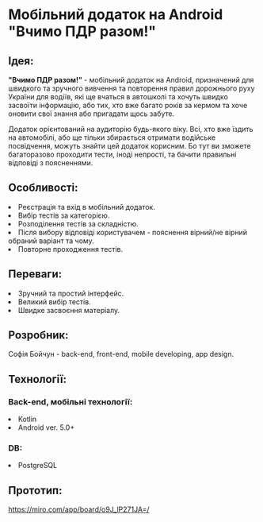 # Мобільний додаток на Android "Вчимо ПДР разом!"

Ідея:
---
**"Вчимо ПДР разом!"** - мобільний додаток на Android, призначений для швидкого та зручного вивчення та повторення правил дорожнього руху України для водіїв, які ще вчаться в автошколі та хочуть швидко засвоїти інформацію, або тих, хто вже багато років за кермом та хоче оновити свої знання або пригадати щось забуте.

Додаток орієнтований на аудиторію будь-якого віку. Всі, хто вже їздить на автомобілі, або ще тільки збирається отримати водійське посвідчення, можуть знайти цей додаток корисним. Бо тут ви зможете багаторазово проходити тести, іноді непрості, та бачити правильні відповіді з поясненнями.

Особливості:
---
<li> Реєстрація та вхід в мобільний додаток.
<li> Вибір тестів за категорією.
<li> Розподілення тестів за складністю.
<li> Після вибору відповіді користувачем - пояснення вірний/не вірний обраний варіант та чому.
<li> Повторне проходження тестів.

Переваги:
---
<li> Зручний та простий інтерфейс.
<li> Великий вибір тестів.
<li> Швидке засвоєння матеріалу.

Розробник:
---

Софія Бойчун - back-end, front-end, mobile developing, app design.

Технології:
---
### Back-end, мобільні технології:
<li> Kotlin
<li> Android ver. 5.0+

### DB:
<li> PostgreSQL

Прототип:
---
https://miro.com/app/board/o9J_lP271JA=/
